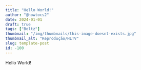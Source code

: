 ```yaml
---
title: "Hello World!"
author: "@howtocs2"
date: 2024-01-01
draft: true
tags: ["Boltz"]
thumbnail: "/img/thumbnails/this-image-doesnt-exists.jpg"
thumbnail_alt: "Reprodução/HLTV"
slug: template-post
id: -100
---
```


Hello World!
